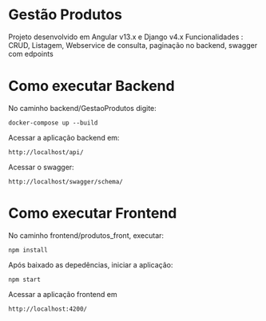 # Gestão Produtos
Projeto desenvolvido em Angular v13.x e Django v4.x
Funcionalidades : CRUD, Listagem, Webservice de consulta, paginação no backend, swagger com edpoints

# Como executar Backend
No caminho backend/GestaoProdutos digite:
```
docker-compose up --build
```

Acessar a aplicação backend em:

```
http://localhost/api/
```

Acessar o swagger:
```
http://localhost/swagger/schema/
```

# Como executar Frontend
No caminho frontend/produtos_front, executar:
```
npm install
```
Após baixado as depedências, iniciar a aplicação:

```
npm start
```

Acessar a aplicação frontend em 

```
http://localhost:4200/
```
